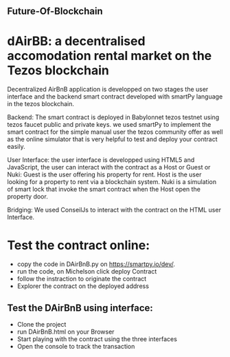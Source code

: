## Future-Of-Blockchain

#  dAirBB: a decentralised accomodation rental market on the Tezos blockchain

Decentralized AirBnB application is developped on two stages the user interface and the backend smart contract developed with smartPy language in the tezos blockchain.

Backend: The smart contract is deployed in Babylonnet tezos testnet using tezos faucet public and private keys. we used smartPy to implement the smart contract for the simple manual user the tezos community offer as well as the online simulator that is very helpful to test and deploy your contract easily.

User Interface: the user interface is developped using HTML5 and JavaScript, the user can interact with the contract as a Host or Guest or Nuki: Guest is the user offering his property for rent. Host is the user looking for a property to rent via a blockchain system. Nuki is a simulation of smart lock that invoke the smart contract when the Host open the property door.

Bridging: We used ConseilJs to interact with the contract on the HTML user Interface.

# Test the contract online:
- copy the code in DAirBnB.py on https://smartpy.io/dev/.
- run the code, on Michelson click deploy Contract
- follow the instraction to originate the contract
- Explorer the contract on the deployed address


## Test the DAirBnB using interface:
- Clone the project
- run DAirBnB.html on your Browser
- Start playing with the contract using the three interfaces
- Open the console to track the transaction
